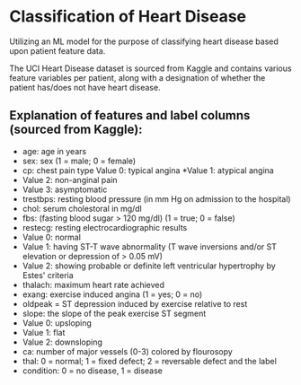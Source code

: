 # Classification of Heart Disease

Utilizing an ML model for the purpose of classifying heart disease based upon patient feature data.

The UCI Heart Disease dataset is sourced from Kaggle and contains various feature variables per patient, along with a designation of whether the patient has/does not have heart disease.

## Explanation of features and label columns (sourced from Kaggle):

 * age: age in years
 * sex: sex (1 = male; 0 = female)
 * cp: chest pain type
     Value 0: typical angina
 *Value 1: atypical angina
 * Value 2: non-anginal pain
 * Value 3: asymptomatic
 * trestbps: resting blood pressure (in mm Hg on admission to the hospital)
 * chol: serum cholestoral in mg/dl
 * fbs: (fasting blood sugar > 120 mg/dl) (1 = true; 0 = false)
 * restecg: resting electrocardiographic results
 * Value 0: normal
 * Value 1: having ST-T wave abnormality (T wave inversions and/or ST elevation or depression of > 0.05 mV)
 * Value 2: showing probable or definite left ventricular hypertrophy by Estes' criteria
 * thalach: maximum heart rate achieved
 * exang: exercise induced angina (1 = yes; 0 = no)
 * oldpeak = ST depression induced by exercise relative to rest
 * slope: the slope of the peak exercise ST segment
 * Value 0: upsloping
 * Value 1: flat
 * Value 2: downsloping
 * ca: number of major vessels (0-3) colored by flourosopy
 * thal: 0 = normal; 1 = fixed defect; 2 = reversable defect and the label
 * condition: 0 = no disease, 1 = disease
